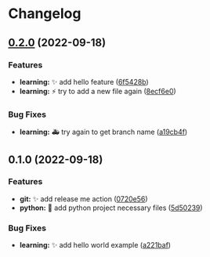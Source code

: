 # Changelog

## [0.2.0](https://github.com/bastienqb/learn-git/compare/v0.1.0...v0.2.0) (2022-09-18)


### Features

* **learning:** :sparkles: add hello feature ([6f5428b](https://github.com/bastienqb/learn-git/commit/6f5428b577ebe2dac6df77b0942577d2aaca9c7f))
* **learning:** :zap: try to add a new file again ([8ecf6e0](https://github.com/bastienqb/learn-git/commit/8ecf6e084fd57957636f38d32a2a0fd252098d6f))


### Bug Fixes

* **learning:** :ambulance: try again to get branch name ([a19cb4f](https://github.com/bastienqb/learn-git/commit/a19cb4f65e7f2db0afe2603dc2d5ddc9f3e374a7))

## 0.1.0 (2022-09-18)


### Features

* **git:** :sparkles: add release me action ([0720e56](https://github.com/bastienqb/learn-git/commit/0720e562711d826550923e970382aee75272954d))
* **python:** :tada: add python project necessary files ([5d50239](https://github.com/bastienqb/learn-git/commit/5d502393b3dd96ab438eee3b30d2f63594aa39fe))


### Bug Fixes

* **learning:** :sparkles: add hello world example ([a221baf](https://github.com/bastienqb/learn-git/commit/a221baf70945b80bdaf90e9e0f9dea6a60b83627))
